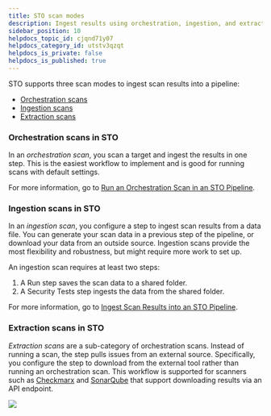 ```yaml
---
title: STO scan modes
description: Ingest results using orchestration, ingestion, and extraction.
sidebar_position: 10
helpdocs_topic_id: cjqnd71y07
helpdocs_category_id: utstv3qzqt
helpdocs_is_private: false
helpdocs_is_published: true
---
```


STO supports three scan modes to ingest scan results into a pipeline:

- [Orchestration scans](#orchestration-workflows-in-sto)
- [Ingestion scans](#ingestion-only-workflows-in-sto)
- [Extraction scans](#extraction-workflows-in-sto)

### Orchestration scans in STO

In an *orchestration scan*, you scan a target and ingest the results in one step. This is the easiest workflow to implement and is good for running scans with default settings.

For more information, go to [Run an Orchestration Scan in an STO Pipeline](run-an-orchestrated-scan-in-sto.md).

### Ingestion scans in STO

In an *ingestion scan*, you configure a step to ingest scan results from a data file. You can generate your scan data in a previous step of the pipeline, or download your data from an outside source. Ingestion scans provide the most flexibility and robustness, but might require more work to set up.

An ingestion scan requires at least two steps:

1. A Run step saves the scan data to a shared folder. 
2. A Security Tests step ingests the data from the shared folder.

For more information, go to [Ingest Scan Results into an STO Pipeline](/docs/security-testing-orchestration/use-sto/orchestrate-and-ingest/ingest-scan-results-into-an-sto-pipeline.md). 

### Extraction scans in STO

*Extraction scans* are a sub-category of orchestration scans. Instead of running a scan, the step pulls issues from an external source. Specifically, you configure the step to download from the external tool rather than running an orchestration scan. This workflow is supported for scanners such as [Checkmarx](/docs/security-testing-orchestration/sto-techref-category/checkmarx-scanner-reference) and [SonarQube](/docs/security-testing-orchestration/sto-techref-category/sonarqube-sonar-scanner-reference) that support downloading results via an API endpoint.

![](../static/sto-workflows-overview-04.png)

